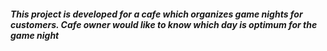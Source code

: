 ##### This project is developed for a cafe which organizes game nights for customers. Cafe owner would like to know which day is optimum for the game night
